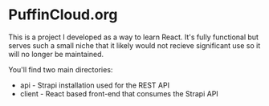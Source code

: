 # PuffinCloud.org

This is a project I developed as a way to learn React. It's fully functional but serves such a small niche that it likely would not recieve significant use so it will no longer be maintained.

You'll find two main directories:

- api - Strapi installation used for the REST API
- client - React based front-end that consumes the Strapi API
